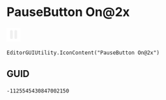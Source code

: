 # PauseButton On@2x
![](/img/PauseButton%20On@2x.png)

``` CSharp
EditorGUIUtility.IconContent("PauseButton On@2x")
```
## GUID
```
-1125545430847002150
```
